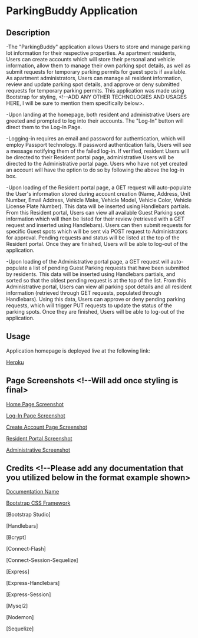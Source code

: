 # ParkingBuddy Application

## Description

-The "ParkingBuddy" application allows Users to store and manage parking lot information for their respective properties. As apartment residents, Users can create accounts which will store their personal and vehicle information, allow them to manage their own parking spot details, as well as submit requests for temporary parking permits for guest spots if available. As apartment administrators, Users can manage all resident information, review and update parking spot details, and approve or deny submitted requests for temporary parking permits. This application was made using Bootstrap for styling, <!--ADD ANY OTHER TECHNOLOGIES AND USAGES HERE, I will be sure to mention them specifically below>.

-Upon landing at the homepage, both resident and administrative Users are greeted and prompted to log into their accounts. The "Log-In" button will direct them to the Log-In Page. 

-Logging-in requires an email and password for authentication, which will employ Passport technology. If password authentication fails, Users will see a message notifying them of the failed log-in. If verified, resident Users will be directed to their Resident portal page, administrative Users will be directed to the Administrative portal page. Users who have not yet created an account will have the option to do so by following the above the log-in box.

-Upon loading of the Resident portal page, a GET request will auto-populate the User's information stored during account creation (Name, Address, Unit Number, Email Address, Vehicle Make, Vehicle Model, Vehicle Color, Vehicle License Plate Number). This data will be inserted using Handlebars partials. From this Resident portal, Users can view all available Guest Parking spot information which will then be listed for their review (retrieved with a GET request and inserted using Handlebars). Users can then submit requests for specific Guest spots which will be sent via POST request to Administrators for approval. Pending requests and status will be listed at the top of the Resident portal. Once they are finished, Users will be able to log-out of the application.

-Upon loading of the Administrative portal page, a GET request will auto-populate a list of pending Guest Parking requests that have been submitted by residents. This data will be inserted using Handlebars partials, and sorted so that the oldest pending request is at the top of the list. From this Administrative portal, Users can view all parking spot details and all resident information (retrieved through GET requests, populated through Handlebars). Using this data, Users can approve or deny pending parking requests, which will trigger PUT requests to update the status of the parking spots. Once they are finished, Users will be able to log-out of the application.

## Usage

Application homepage is deployed live at the following link:

[Heroku](https://serene-cove-30368.herokuapp.com/)

## Page Screenshots <!--Will add once styling is final>

[Home Page Screenshot]()

[Log-In Page Screenshot]()

[Create Account Page Screenshot]()

[Resident Portal Screenshot]()

[Administrative Screenshot]()

## Credits <!--Please add any documentation that you utilized below in the format example shown>

[Documentation Name](link)

[Bootstrap CSS Framework](https://getbootstrap.com/docs/5.3/getting-started/introduction/)

[Bootstrap Studio]

[Handlebars]

[Bcrypt]

[Connect-Flash]

[Connect-Session-Sequelize]

[Express]

[Express-Handlebars]

[Express-Session]

[Mysql2]

[Nodemon]

[Sequelize]